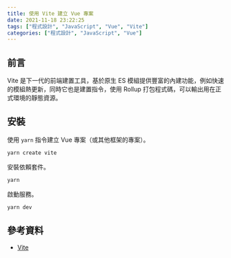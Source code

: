 ```yaml
---
title: 使用 Vite 建立 Vue 專案
date: 2021-11-18 23:22:25
tags: ["程式設計", "JavaScript", "Vue", "Vite"]
categories: ["程式設計", "JavaScript", "Vue"]
---
```


## 前言

Vite 是下一代的前端建置工具，基於原生 ES 模組提供豐富的內建功能，例如快速的模組熱更新，同時它也是建置指令，使用 Rollup 打包程式碼，可以輸出用在正式環境的靜態資源。

## 安裝

使用 `yarn` 指令建立 Vue 專案（或其他框架的專案）。

```BASH
yarn create vite
```

安裝依賴套件。

```BASH
yarn
```

啟動服務。

```BASH
yarn dev
```

## 參考資料

- [Vite](https://vitejs.dev/guide/)
